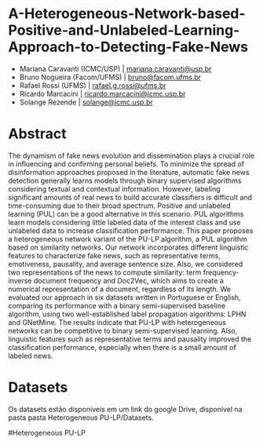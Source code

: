 # A-Heterogeneous-Network-based-Positive-and-Unlabeled-Learning-Approach-to-Detecting-Fake-News

- Mariana Caravanti (ICMC/USP) | mariana.caravanti@usp.br
- Bruno Nogueira (Facom/UFMS) | bruno@facom.ufms.br
- Rafael Rossi (UFMS) | rafael.g.rossi@ufms.br
- Ricardo Marcacini | ricardo.marcacini@icmc.usp.br
- Solange Rezende | solange@icmc.usp.br

# Abstract

The dynamism of fake news evolution and dissemination plays a crucial role in influencing and confirming personal beliefs. To minimize the spread of disinformation approaches proposed in the literature, automatic fake news detection generally learns models through binary supervised algorithms considering textual and contextual information. However, labeling significant amounts of real news to build accurate classifiers is difficult and time-consuming due to their broad spectrum. Positive and unlabeled learning (PUL) can be a good alternative in this scenario. PUL algorithms learn models considering little labeled data of the interest class and use unlabeled data to increase classification performance. This paper proposes a heterogeneous network variant of the PU-LP algorithm, a PUL algorithm based on similarity networks. Our network incorporates different linguistic features to characterize fake news, such as representative terms, emotiveness, pausality, and average sentence size. Also, we considered two representations of the news to compute similarity: term frequency-inverse document frequency and Doc2Vec, which aims to create a numerical representation of a document, regardless of its length. We evaluated our approach in six datasets written in Portuguese or English, comparing its performance with a binary semi-supervised baseline algorithm, using two well-established label propagation algorithms: LPHN and GNetMine. The results indicate that PU-LP with heterogeneous networks can be competitive to binary semi-supervised learning. Also, linguistic features such as representative terms and pausality improved the classification performance, especially when there is a small amount of labeled news.

# Datasets

Os datasets estão disponíveis em um link do google Drive, disponível na pasta pasta Heterogeneous PU-LP/Datasets.

#Heterogeneous PU-LP

